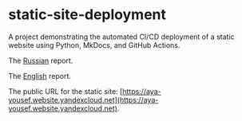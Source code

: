 # static-site-deployment
A project demonstrating the automated CI/CD deployment of a static website using Python, MkDocs, and GitHub Actions.

The [Russian](DEPLOYMENT_REPORT_RU.md) report.

The [English](DEPLOYMENT_REPORT_EN.md) report.

The public URL for the static site: [https://aya-yousef.website.yandexcloud.net](https://aya-yousef.website.yandexcloud.net).